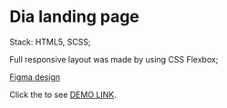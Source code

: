 # Dia landing page

Stack: HTML5, SCSS;

Full responsive layout was made by using CSS Flexbox;

[Figma design](https://www.figma.com/file/7qwsWggv9BAxMi2VPhBuPr/Air-(formerly-Dia)?node-id=9138%3A35) 

Click the to see
  [DEMO LINK](https://tolik-bilokrylov.github.io/Dia_Air/).

